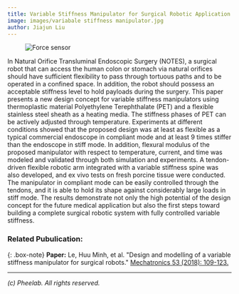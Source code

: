 ```yaml
---
title: Variable Stiffness Manipulator for Surgical Robotic Application
image: images/variabale stiffness manipulator.jpg
author: Jiajun Liu
---
```



<figure class="figure">
  <img src="https://pheelab.github.io/images/variabale stiffness manipulator.jpg" alt="Force sensor">
</figure>

In Natural Orifice Transluminal Endoscopic Surgery (NOTES), a surgical robot that can access the human colon or stomach via natural orifices should have sufficient flexibility to pass through tortuous paths and to be operated in a confined space. In addition, the robot should possess an acceptable stiffness level to hold payloads during the surgery. This paper presents a new design concept for variable stiffness manipulators using thermoplastic material Polyethylene Terephthalate (PET) and a flexible stainless steel sheath as a heating media. The stiffness phases of PET can be actively adjusted through temperature. Experiments at different conditions showed that the proposed design was at least as flexible as a typical commercial endoscope in compliant mode and at least 9 times stiffer than the endoscope in stiff mode. In addition, flexural modulus of the proposed manipulator with respect to temperature, current, and time was modeled and validated through both simulation and experiments. A tendon-driven flexible robotic arm integrated with a variable stiffness spine was also developed, and ex vivo tests on fresh porcine tissue were conducted. The manipulator in compliant mode can be easily controlled through the tendons, and it is able to hold its shape against considerably large loads in stiff mode. The results demonstrate not only the high potential of the design concept for the future medical application but also the first steps toward building a complete surgical robotic system with fully controlled variable stiffness.

### Related Pubulication:

{: .box-note}
**Paper:** Le, Huu Minh, et al. "Design and modelling of a variable stiffness manipulator for surgical robots." [Mechatronics 53 (2018): 109-123.](https://doi.org/10.1016/j.mechatronics.2018.05.012)

--- 
*(c)  Pheelab. All rights reserved.*
